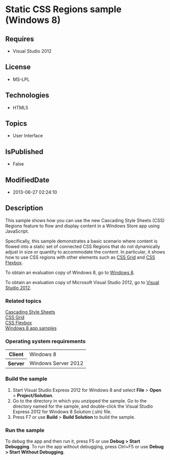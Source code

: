 # Static CSS Regions sample (Windows 8)
## Requires
* Visual Studio 2012
## License
* MS-LPL
## Technologies
* HTML5
## Topics
* User Interface
## IsPublished
* False
## ModifiedDate
* 2013-06-27 02:24:10
## Description

<div id="mainSection">
<p>This sample shows how you can use the new Cascading Style Sheets (CSS) Regions feature to flow and display content in a Windows Store app using JavaScript.
</p>
<p>Specifically, this sample demonstrates a basic scenario where content is flowed into a static set of connected CSS Regions that do not dynamically adjust in size or quantity to accommodate the content. In particular, it shows how to use CSS regions with
 other elements such as <a href="wwa.css_grid_alignment_entry">CSS Grid</a> and <a href="wwa.flexible_box___flexbox___layout">
CSS Flexbox</a>.</p>
<p>To obtain an evaluation copy of Windows&nbsp;8, go to <a href="http://go.microsoft.com/fwlink/p/?linkid=241655">
Windows&nbsp;8</a>.</p>
<p>To obtain an evaluation copy of Microsoft Visual Studio&nbsp;2012, go to <a href="http://go.microsoft.com/fwlink/p/?linkid=241656">
Visual Studio&nbsp;2012</a>.</p>
<h3><a id="related_topics"></a>Related topics</h3>
<dl><dt><a href="http://msdn.microsoft.com/library/windows/apps/hh996828">Cascading Style Sheets</a>
</dt><dt><a href="wwa.css_grid_alignment_entry">CSS Grid</a> </dt><dt><a href="wwa.flexible_box___flexbox___layout">CSS Flexbox</a> </dt><dt><a href="http://go.microsoft.com/fwlink/p/?LinkID=227694">Windows 8 app samples</a>
</dt></dl>
<h3>Operating system requirements</h3>
<table>
<tbody>
<tr>
<th>Client</th>
<td><dt>Windows&nbsp;8 </dt></td>
</tr>
<tr>
<th>Server</th>
<td><dt>Windows Server&nbsp;2012 </dt></td>
</tr>
</tbody>
</table>
<h3>Build the sample</h3>
<ol>
<li>Start Visual Studio Express&nbsp;2012 for Windows&nbsp;8 and select <b>File</b> &gt; <b>
Open</b> &gt; <b>Project/Solution</b>. </li><li>Go to the directory in which you unzipped the sample. Go to the directory named for the sample, and double-click the Visual Studio Express&nbsp;2012 for Windows&nbsp;8 Solution (.sln) file.
</li><li>Press F7 or use <b>Build</b> &gt; <b>Build Solution</b> to build the sample. </li></ol>
<h3>Run the sample</h3>
<p>To debug the app and then run it, press F5 or use <b>Debug &gt; Start Debugging</b>. To run the app without debugging, press Ctrl&#43;F5 or use
<b>Debug &gt; Start Without Debugging</b>.</p>
</div>
